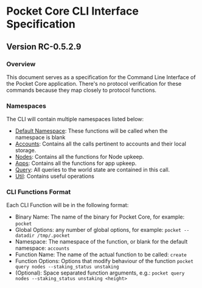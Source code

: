 # Pocket Core CLI Interface Specification
## Version RC-0.5.2.9

### Overview
This document serves as a specification for the Command Line Interface of the Pocket Core application. There's no protocol verification for these commands because they map closely to protocol functions.

### Namespaces
The CLI will contain multiple namespaces listed below:

- [Default Namespace](./default.md): These functions will be called when the namespace is blank
- [Accounts](./accounts.md): Contains all the calls pertinent to accounts and their local storage.
- [Nodes](./nodes.md): Contains all the functions for Node upkeep.
- [Apps](./apps.md): Contains all the functions for app upkeep.
- [Query](./query.md): All queries to the world state are contained in this call.
- [Util](./util.md): Contains useful operations

### CLI Functions Format
Each CLI Function will be in the following format:

- Binary Name: The name of the binary for Pocket Core, for example: `pocket`
- Global Options: any number of global options, for example: `pocket --datadir /tmp/.pocket`
- Namespace: The namespace of the function, or blank for the default namespace: `accounts`
- Function Name: The name of the actual function to be called: `create`
- Function Options: Options that modify behaviour of the function `pocket query nodes --staking_status unstaking`
- (Optional): Space separated function arguments, e.g.: `pocket query nodes --staking_status unstaking <height>`
